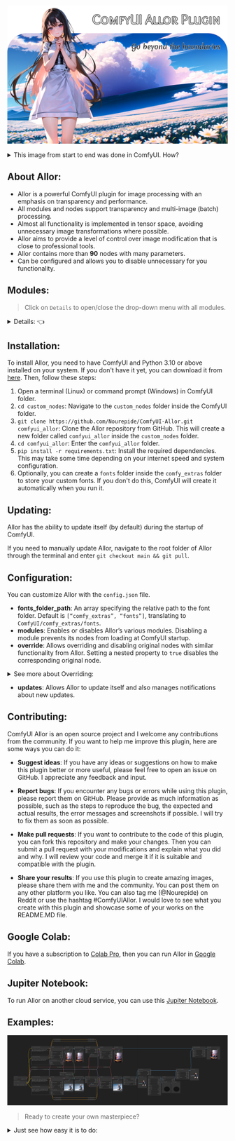 ![logo](images/logo.png)

<details>
  <summary>This image from start to end was done in ComfyUI. How?</summary>

1. Install plugin.
2. Load fonts [Overlock SC](https://fonts.google.com/specimen/Overlock+SC) and [Merienda](https://fonts.google.com/specimen/Merienda).
3. Put `OverlockSC-Regular.ttf` and `Merienda-Regular.ttf` in to `fonts` folder.
4. Load [RealESRNet_x4plus.pth](https://github.com/xinntao/Real-ESRGAN/releases/download/v0.1.1/RealESRNet_x4plus.pth) and put in to `models/upscale` folder.
5. Load [AOM3A1B_orangemixs.safetensors](https://huggingface.co/WarriorMama777/OrangeMixs/resolve/main/Models/AbyssOrangeMix3/AOM3A1B_orangemixs.safetensors) and put in to `models/chekpoints` folder.
6. Load [orangemix.vae.pt](https://huggingface.co/WarriorMama777/OrangeMixs/resolve/main/VAEs/orangemix.vae.pt) and put in to `models/vae` folder.
7. Drag-and-drop this [image](images/logo.png) to ComfyUI or load [JSON](images/logo.json).
8. Press the `Queue Promt` button.

</details>

## About Allor:
* Allor is a powerful ComfyUI plugin for image processing with an emphasis on transparency and performance.
* All modules and nodes support transparency and multi-image (batch) processing.
* Almost all functionality is implemented in tensor space, avoiding unnecessary image transformations where possible.
* Allor aims to provide a level of control over image modification that is close to professional tools.
* Allor contains more than **90** nodes with many parameters.
* Can be configured and allows you to disable unnecessary for you functionality.

## Modules:
> Click on `Details` to open/close the drop-down menu with all modules.

<details>
  <summary>Details: 👈</summary>

### Alpha chanel
![alpha_chanel](images/image_alpha_chanel.png)
> Helpers for work with alpha chanel in exiting images.

<details>
  <summary>Nodes:</summary>

### Add
![image_alpha_chanel_add](images/image_alpha_chanel_add.png)
> Adds alpha chanel to images (Convert `RGB` to `RGBA`).

### Add By Mask
![image_alpha_chanel_by_mask](images/image_alpha_chanel_by_mask.png)
> Applies transparency to the images using a mask.

<details>
  <summary>Params:</summary>

* method -
  * default - Standard mask overlay.
  * invert - Inverted mask overlay.

</details>

### As Mask
![image_alpha_chanel_as_mask](images/image_alpha_chanel_as_mask.png)
> Get alpha chanel from first images and returns it as mask.

<details>
  <summary>Params:</summary>

* method -
  * default - Standard mask overlay.
  * invert - Inverted mask overlay.

</details>

### Restore
![image_alpha_chanel_restore](images/image_alpha_chanel_restore.png)
> Add alpha dimension to images. Or restore if it already exists. 

<details>
  <summary>Params:</summary>

* method -
  * default - Apply adding new alpha chanel or restore chanel values to max if it already exists.
  * only_add - Only add new alpha chanel if it does not exist.
  * only_restore - Only restore alpha chanel values to max if it already exists.

</details>

### Remove
![image_alpha_chanel_remove](images/image_alpha_chanel_remove.png)
> Completely removes alpha chanel from images (Convert `RGBA` to `RGB`).

</details>

---
### Image Container
![image_container](images/image_container.png)
> Creating blank images of fixed or inherited size.

<details>
  <summary>Nodes:</summary>

#### All
* [red, green, blue] `[0 - 255]` - Color of the container in RGB. 
* alpha `[0.0 - 1.0]` - Transparency of the container.

### Default
> Create an empty container.

<details>
  <summary>Params:</summary>

* [width, height] `[1 - *]` - Size of a new container.

</details>

### Inheritance Add
> Get images size and create a container with adding value to this size.

<details>
  <summary>Params:</summary>

* add_[width, height] `[0 - *]` - The value that will then be added to the size of the container.

</details>

### Inheritance Scale
> Get images size and create a container with scaling this size.

<details>
  <summary>Params:</summary>

* scale_[width, height] `[0.0 - *]` - Scale factor that will then be change the size of the container.

</details>

### Inheritance Max
> Get max width and max height from `images_a` and `images_b` and create a new container with this size.
 
### Inheritance Sum
> Get width and/or height from `images_a` and `images_b` and create a new container with a sum this size.

</details>

#### PS:
The first letter `i` in the word `Inheritance` is barely noticeable. But in the end, I decided to leave it as it is. At first, I thought to replace this word with the word `Extended`, but one would think that this node expands the incoming images by adding size to it, and does not create a new image inheriting size from the incoming images.

---
### Image Composite
![image_composite](images/image_composite.png)
> Allows you to place one image on top of another.

<details>
  <summary>Nodes:</summary>

#### All
* background - The placement order of images in the container.
* method - The method of connecting images makes sense only when 2 or more images are passed to the input.

<details>
  <summary>Methods:</summary>

    Inputs - [a1, a2, a3] and [b1, b2, b3].
    Outputs -
        pair: [a1, b1], [a2, b2], [a3, b3]
        matrix: [a1, b1], [a1, b2], [a1, b3]
                [a2, b1], [a2, b2], [a2, b3]
                [a3, b1], [a3, b2], [a3, b3]

![image_composite_methods](images/image_composite_methods.png)

</details>

### Absolute
> Use it for pixel-perfect images compositing.

<details>
  <summary>Params:</summary>

* images_[a, b]_x `[0 - *]` - Images horizontal position. `[left -> right]`.
* images_[a, b]_y `[0 - *]` - Images vertical position. `[top -> bottom]`.
* container_[width, height] `[0 - *]` - Container size. If 0, then the container will be with the maximum width and height of the images.

</details>

### AbsoluteByContainer
> Use it for pixel-perfect images compositing. The size of the container is taken from the outside.

<details>
  <summary>Params:</summary>

* container - Image "donor". Its size will determine the size of the compositing space.
* images_[a, b]_x `[0 - *]` - Images horizontal position. `[left -> right]`.
* images_[a, b]_y `[0 - *]` - Images vertical position. `[top -> bottom]`.

</details>

### Relative
> Use it for percentage images compositing.

<details>
  <summary>Params:</summary>

* images_[a, b]_x `[0.0 - 1.0]` - First images horizontal offset. `[left edge -> right edge]`.
* images_[a, b]_y `[0.0 - 1.0]` - First images vertical offset. `[top edge -> bottom edge]`.
* container_size_type
  * max - Maximum of width and height from `images_a` and `images_b`.
  * sum - Sum of width and height from `images_a` and `images_b`.
  * sum_[width, height] - Sum of width or height from `images_a` and `images_b`.

How it works.

* Images in relative mode cannot go beyond the edges of the container.
* In horizontal [0.0 - images is located on the left of the container], [1.0 - on right of container].
* In vertical [0.0 - images is located on the top of the container], [1.0 - on bottom of container].
* In all cases, [0.5] means that the images will be in the center.

</details>

### RelativeByContainer
> Use it for percentage images compositing. The size of the container is taken from the outside.

<details>
  <summary>Params:</summary>

* container - Image "donor". Its size will determine the size of the compositing space. Can't be smaller then max size of with or height images_[a, b].
* images_[a, b]_x `[0.0 - 1.0]` - First images horizontal offset. `[left edge -> right edge]`.
* images_[a, b]_y `[0.0 - 1.0]` - First images vertical offset. `[top edge -> bottom edge]`.

</details>

</details>

---
### Image Segmentation
![image_segmentation](images/image_segmentation.png)
> Removes background from image.

<details>
  <summary>Nodes:</summary>

#### All
* alpha_matting `[boolean]` - Alpha matting is a post-processing step that can be used to improve the quality of the output.
* alpha_matting_foreground_threshold `[0 - 250]` - Trimap foreground threshold.
* alpha_matting_background_threshold `[0 - 250]` - Trimap background threshold.
* alpha_matting_erode_size `[0 - *]` - How far will the transparency spread from the original mask.
* post_process_mask `[boolean]` - Post-processing mask, makes it rougher.

### Default
> Allows you to select a model with pre-specified settings.:

<details>
  <summary>Params:</summary>

* u2net - [GitHub](https://github.com/xuebinqin/U-2-Net)
* u2netp - [GitHub](https://github.com/xuebinqin/U-2-Net)
* u2net_human_seg - [GitHub](https://github.com/xuebinqin/U-2-Net)
* u2net_cloth_seg - [GitHub](https://github.com/levindabhi/cloth-segmentation)
* silueta - [GitHub](https://github.com/xuebinqin/U-2-Net/issues/295)
* isnet-general-use - [GitHub](https://github.com/xuebinqin/DIS)
* isnetis - [GitHub](https://github.com/SkyTNT/anime-segmentation) (I recommend `alpha_matting` parameter set to `false`)
* modnet-p - [GitHub](https://github.com/ZHKKKe/MODNet) (Not calibrated)
* modnet-w - [GitHub](https://github.com/ZHKKKe/MODNet) (Not calibrated)

</details>

### Custom
> Allows you to select a model from the onnx folder and specify the parameters yourself.

<details>
  <summary>Params:</summary>

* model `[*.onnx]` - Your model in `ComfyUI/models/onnx` folder.
* mean `[0.0 - 1.0]` - Clarifying value.
* std `[0.0 - 1.0]` - The divisor of the final value. I recommend leaving it at 1.0.
* size `[0 - *]` - Title size. Different models support different sizes. Or their multiple values [512 -> 1024 -> 2048...]. If the size does not match the desired one, you will see a notification in the console.

</details>

### Custom Advanced
> Allows you to select a model from the onnx folder and `finely` specify the parameters yourself.

<details>
  <summary>Params:</summary>

* model `[*.onnx]` - Your model in `ComfyUI/models/onnx` folder.
* mean_r `[0.0 - 1.0]` - Clarifying value. Red chanel.
* mean_g `[0.0 - 1.0]` - Clarifying value. Green chanel.
* mean_b `[0.0 - 1.0]` - Clarifying value. Blue chanel.
* std_r `[0.0 - 1.0]` - The divisor of the final value. Red chanel.
* std_g `[0.0 - 1.0]` - The divisor of the final value. Green chanel.
* std_b `[0.0 - 1.0]` - The divisor of the final value. Blue chanel.
* width `[0 - *]` - Width of title size.
* height `[0 - *]` - Height of title size.

Some models support non-standard title size. For example [w:1024 - h:2048].

</details>

</details>

#### PS:
Made on [rembg](https://github.com/danielgatis/rembg). The solution of some problems may be dependent on the rembg developer.

---
### ImageText
![image_text](images/image_text.png)
> Creating text as image.

Fonts should be contained in `ComfyUI/comfy_extras/fonts`.

You also can change the fonts folder in config.

<details>
  <summary>Nodes:</summary>

### Default
![image_text_default](images/image_text_default.png)
> Create an image with text.

<details>
  <summary>Params:</summary>

* text - Your input. Shouldn't be empty.
* font `[*.otf, *.ttf]` - Font from `ComfyUI/comfy_extras/fonts` folder.
* size `[1 - *]` - Font size in `SP`. `Warning!`: It's not `PX` size of the container. The size of the container is calculated using a variety of parameters. Example: `o` and `j` will have different height and exactly different size compared to `树`.   
* [red, green, blue] `[0 - 255]` - Color of the text in `RGB`. 
* alpha `[0.0 - 1.0]` - Transparency of the text. 
* margin_x `[0 - *]` - Horizontal offset. 
* margin_y `[0 - *]` - Vertical offset.

</details>

### Outlined
![image_text_outlined](images/image_text_outlined.png)
> Create an image with outlined text.

<details>
  <summary>Params:</summary>

* outline_size `[0 - *]` - Outline size in `PX`. 
* outline_[red, green, blue] `[0 - 255]` - Color of the outline in `RGB`. 

</details>

### Multiline
![image_text_multiline](images/image_text_multiline.png)
> Create an image with text.

<details>
  <summary>Params:</summary>

* text - Your input. Shouldn't be empty.
* font `[*.otf, *.ttf]` - Font from `ComfyUI/comfy_extras/fonts` folder.
* size `[1 - *]` - Font size in `SP`. `Warning!`: It's not `PX` size of the container. The size of the container is calculated using a variety of parameters. Example: `o` and `j` will have different height and exactly different size compared to `树`.   
* [red, green, blue] `[0 - 255]` - Color of the text in `RGB`. 
* alpha `[0.0 - 1.0]` - Transparency of the text. 
* margin_x `[0 - *]` - Horizontal offset. 
* margin_y `[0 - *]` - Vertical offset.

</details>

### Multiline Outlined
![image_text_multiline_outlined](images/image_text_multiline_outlined.png)
> Create an image with outlined text.

<details>
  <summary>Params:</summary>

* outline_size `[0 - *]` - Outline size in `PX`. 
* outline_[red, green, blue] `[0 - 255]` - Color of the outline in `RGB`. 

</details>

</details>

---
### ImageDraw
![image_draw](images/image_draw.png)
> Draw figures as image.

<details>
  <summary>Nodes:</summary>

#### All
> All nodes has `ByContainer` version.
* SSAO [1 - 16] - [Super Sampling Anti-Aliasing](https://en.wikipedia.org/wiki/Supersampling). The figure is drawn initially at a higher resolution, and then compressed to the specified resolution.

<details>
  <summary>The difference of SSAA strength:</summary>

> From left to right, x1, x2, x4, x8, x16. Image container size 256x256px.

![SSAA](images/ssaa.png)

</details>

### Arc
![image_draw_arc](images/image_draw_arc.png)
> Draws an arc (a portion of a circle outline) between the start and end angles, inside the given bounding box.

<details>
  <summary>Params:</summary>

* [width, height] `[1 - *]` - Size of image container.
* size `[1 - *]` - contour width.
* start_[x, y] `[0.0 - 1.0]` - Start points to define the bounding box in percent of image container. 
* end_[x, y] `[0.0 - 1.0]` - End points to define the bounding box in percent of image container.
* [start, end] `[0 - 360]` - Starting and ending angle, in degrees. Angles are measured from 3 o’clock, increasing clockwise.
* [red, green, blue] `[0 - 255]` - Color of the figure in RGB. 
* alpha `[0.0 - 1.0]` - Transparency of the figure.

</details>

### Chord
![image_draw_chord](images/image_draw_chord.png)
> Same as Arc, but connects the end points with a straight line.

<details>
  <summary>Params:</summary>

* [width, height] `[1 - *]` - Size of image container.
* size `[1 - *]` - contour width.
* start_[x, y] `[0.0 - 1.0]` - Start points to define the bounding box in percent of image container. 
* end_[x, y] `[0.0 - 1.0]` - End points to define the bounding box in percent of image container.
* [start, end] `[0 - 360]` - Starting and ending angle, in degrees. Angles are measured from 3 o’clock, increasing clockwise.
* [red, green, blue] `[0 - 255]` - Color of the figure in RGB. 
* alpha `[0.0 - 1.0]` - Transparency of the figure.

</details>

### Ellipse
![image_draw_ellipse](images/image_draw_ellipse.png)
> Draws an ellipse inside the given bounding box.

<details>
  <summary>Params:</summary>

* [width, height] `[1 - *]` - Size of image container.
* start_[x, y] `[0.0 - 1.0]` - Start points to define the bounding box in percent of image container. 
* end_[x, y] `[0.0 - 1.0]` - End points to define the bounding box in percent of image container.
* outline_size `[0 - *]` - Outline size in PX.
* outline_[red, green, blue] `[0 - 255]` - Color of the outline in RGB. 
* outline_alpha `[0.0 - 1.0]` - Transparency of the outline.
* fill_[red, green, blue] `[0 - 255]` - Color of the fill in RGB. 
* fill_alpha `[0.0 - 1.0]` - Transparency of the fill.

</details>

### Line
![image_draw_line](images/image_draw_line.png)
> Draws a line between the coordinates.

<details>
  <summary>Params:</summary>

* [width, height] `[1 - *]` - Size of image container.
* size `[1 - *]` - contour width.
* start_[x, y] `[0.0 - 1.0]` - Starting point of line. 
* end_[x, y] `[0.0 - 1.0]` - Ending point of line.
* [red, green, blue] `[0 - 255]` - Color of the line in RGB. 
* alpha `[0.0 - 1.0]` - Transparency of the line.

</details>

### Pieslice
![image_draw_pieslice](images/image_draw_pieslice.png)
> Same as Arc, but also draws straight lines between the end points and the center of the bounding box.

<details>
  <summary>Params:</summary>

* [width, height] `[1 - *]` - Size of image container.
* start_[x, y] `[0.0 - 1.0]` - Start points to define the bounding box in percent of image container. 
* end_[x, y] `[0.0 - 1.0]` - End points to define the bounding box in percent of image container.
* [start, end] `[0 - 360]` - Starting and ending angle, in degrees. Angles are measured from 3 o’clock, increasing clockwise.
* outline_size `[0 - *]` - Outline size in PX.
* outline_[red, green, blue] `[0 - 255]` - Color of the outline in RGB. 
* outline_alpha `[0.0 - 1.0]` - Transparency of the outline.
* fill_[red, green, blue] `[0 - 255]` - Color of the fill in RGB. 
* fill_alpha `[0.0 - 1.0]` - Transparency of the fill.

</details>

### Rectangle
![image_draw_rectangle](images/image_draw_rectangle.png)
> Draws a rectangle.

<details>
  <summary>Params:</summary>

* [width, height] `[1 - *]` - Size of image container.
* start_[x, y] `[0.0 - 1.0]` - Start points to define the bounding box in percent of image container. 
* end_[x, y] `[0.0 - 1.0]` - End points to define the bounding box in percent of image container.
* outline_size `[0 - *]` - Outline size in PX.
* outline_[red, green, blue] `[0 - 255]` - Color of the outline in RGB. 
* outline_alpha `[0.0 - 1.0]` - Transparency of the outline.
* fill_[red, green, blue] `[0 - 255]` - Color of the fill in RGB. 
* fill_alpha `[0.0 - 1.0]` - Transparency of the fill.

</details>

### Rectangle Rounded
![image_draw_rectangle_rounded](images/image_draw_rectangle_rounded.png)
> Draws a rounded rectangle.

<details>
  <summary>Params:</summary>

* [width, height] `[1 - *]` - Size of image container.
* start_[x, y] `[0.0 - 1.0]` - Start points to define the bounding box in percent of image container. 
* end_[x, y] `[0.0 - 1.0]` - End points to define the bounding box in percent of image container.
* radius `[0 -360]` - Radius of the corners.
* outline_size `[0 - *]` - Outline size in PX.
* outline_[red, green, blue] `[0 - 255]` - Color of the outline in RGB. 
* outline_alpha `[0.0 - 1.0]` - Transparency of the outline.
* fill_[red, green, blue] `[0 - 255]` - Color of the fill in RGB. 
* fill_alpha `[0.0 - 1.0]` - Transparency of the fill.
* [top_left, top_right, bottom_right, bottom_left]_corner `[boolean]` - The ability to choose for which angle to apply the radius.

</details>

### Polygon
![image_draw_polygon](images/image_draw_polygon.png)
> Draws a polygon.

<details>
  <summary>Params:</summary>

* size `[1 - *]` - Size of image.
* sides `[3 - *]` - Sides of polygon.
* rotation `[0 - 360]` - Apply an arbitrary rotation to the polygon in degree. 
* outline_size `[0 - *]` - Outline size in PX.
* outline_[red, green, blue] `[0 - 255]` - Color of the outline in RGB. 
* outline_alpha `[0.0 - 1.0]` - Transparency of the outline.
* fill_[red, green, blue] `[0 - 255]` - Color of the fill in RGB. 
* fill_alpha `[0.0 - 1.0]` - Transparency of the fill.

</details>

</details>

---
### Image Effects
![image_effects](images/image_effects.png)
> Apply effects to images.

<details>
  <summary>Nodes:</summary>

### Adjustment
![image_effects_adjustment](images/image_effects_adjustment.png)
> Adjust your images with color correction.

<details>
  <summary>Params:</summary>

* brightness `[0.0 - *]` - Adjust brightness of images with scale.
* contrast `[0.0 - *]` - Adjust contrast of images with scale.
* saturation `[0.0 - *]` - Adjust color saturation of an images with scale.
* hue `[0.0 - 1.0]` - Adjust hue of images.
* gamma `[0.0 - *]` - Perform gamma correction on an images with scale.
* sharpness  `[0.0 - *]` - Adjust the sharpness of an images with scale.
* [red, green, blue] - Scale color factor.

</details>

### Grayscale
![image_effects_grayscale](images/image_effects_grayscale.png)
> Turn your images into monochrome.

### Sepia
![image_effects_sepia](images/image_effects_sepia.png)
> Add an antique effect to your images.

### Negative
![image_effects_negative](images/image_effects_negative.png)
> Add negative effect.

### Lens Zoom Burst
![image_effects_lens_zoom_burst](images/image_effects_lens_zoom_burst.png)
> Emulate a [Zoom Burst](https://en.wikipedia.org/wiki/Zoom_burst) effect to images.

<details>
  <summary>Params:</summary>

* scale `[1.0 - *]` - How far the zoom will aim. Where `2.0` is x2 from image size.
* samples `[1 - *]` - How many intermediate frames will be created.
* position_[x, y] `[0.0 - 1.0]` - Relative image position
* rotation `[0.0 - *]` - Rotation in angle.
* method `[circle, point]`
  * **circle** - Zoom will spread out in the form of a circle, and do not take into account the boundaries of the images.
  * **point** - Zoom will spread out from point to boundaries of the images.
* stabilization `[boolean]`- If set to `true`, the images will retain their size.

</details>

### Lens Chromatic Aberration
![image_effects_lens_chromatic_aberration](images/image_effects_lens_chromatic_aberration.png)
> Apply a camera lens color shift to the images.

`Attention`⚡: You can test all params of `Chromatic Aberration` with this  [JSON](images/image_effects_chromatic_aberration.json). The example works using `Image Draw` module and does not require any preparation. Changing the parameters leads to very unusual effects that you will not find anywhere else, so I recommend that you spend time on this and get acquainted as best as possible for incredible results.

<details>
  <summary>Params:</summary>

* shift `[0 - *]` - Color shift in PX.
* method `[reflect, edge, constant]` - Method for fill new empty space around image while effect applying. The new space does not fall into the final result and is only needed to avoid artifacts.
* shift_type `[1 - 4]` - Type of chromatic aberration.
* mixing_type `[1 - 4]` - Type of method for shifting colors.
* transpose `[none, rotate, reflect]` - Shifting direction, where `none` is without changes, `rotate` is in alternative direction and `reflect` in both directions at the same time.
* colors `[rb, rg, gb]`- The color layers that will be shifted. 
* lens_curvy `[0.0 - 15.0]` - The value of the curve during the propagation of the effect, where 1.0 is linear. Not work with shift_type 4.

<details>
  <summary>lens_curvy in details:</summary>

![lens_curvy](images/lens_curvy.png)
  
</details>

</details>

### Lens Bokeh
![image_effects_lens_bokeh](images/image_effects_lens_bokeh.png)
> Emulate a [bokeh](https://en.wikipedia.org/wiki/Bokeh) effect to images.

<details>
  <summary>Params:</summary>

* blades_shape `[3 - *]` - The number of blades at the lens.
* blades_radius `[1 - *]` - Size of blades.
* blades_rotation `[0.0 - 360.0]` - Blades rotation.
* blur_size `[2 - *]` - Blur strength.
* blur_type `[bilateral, stack, none]`
  * **bilateral** - Blur is set up to preserve sharp and bright edges.
  * **stack** - Blur with color correction.
  * **none** - Without blur.
* method `[dilate, filter]`
  * **dilate** - A good choice for initially bright images. Creates a strong bokeh effect, but spoils the details of the image. I can recommend it only for the background.
  * **filter** - Very fast. A weak bokeh effect, I recommend it for dark images with bright rare details such as lamp lights or car headlights. Originally created under the impression of LensBlur in Adobe Photoshop and achieved about 80%~ compliance. I recommend setting `blur_type` as `none` since it blurs the image by itself.

</details>

### Lens Optic Axis
![image_effects_lens_optic_axis](images/image_effects_lens_optic_axis.png)
> Apply a camera lens distort to the images.

<details>
  <summary>Params:</summary>

* lens_shape `[circle, square, rectangle, corners]` - Form of lens.

<details>
  <summary>lens_shape in details:</summary>

![lens_shape](images/lens_shape.png)
  
</details>

* lens_edge `[around, symmetric]` - If `around` is selected, the lens will adjust to the proportions of the image.
* lens_curvy `[0.0 - 15.0]` - The value of the curve during the propagation of the effect, where 1.0 is linear.

<details>
  <summary>lens_curvy in details:</summary>

![lens_curvy](images/lens_curvy.png)
  
</details>

* lens_zoom `[0 - *]` - How close lens are to the center of images.
* lens_aperture `[0 - *]` - How much lens will distort images.
* blur_intensity `[0.0 - *]` - Strength of blur due to lens.

</details>

### Lens Vignette
![image_effects_lens_vignette](images/image_effects_lens_vignette.png)
> Apply a camera lens decreasing in the brightness and saturation to the images.

<details>
  <summary>Params:</summary>

* lens_shape `[circle, rectangle]` - Form of lens.

<details>
  <summary>lens_shape in details:</summary>

![lens_shape](images/lens_shape.png)
  
</details>

* lens_edge `[around, symmetric]` - If `around` is selected, the lens will adjust to the proportions of the image.
* lens_curvy `[0.0 - 15.0]` - The value of the curve during the propagation of the effect, where 1.0 is linear.

<details>
  <summary>lens_curvy in details:</summary>

![lens_curvy](images/lens_curvy.png)
  
</details>

* lens_zoom `[0 - *]` - How close lens are to the center of images.
* brightness `[0.0 - *]` - Adjust brightness of images with scale.
* saturation `[0.0 - *]` - Adjust color saturation of an images with scale.

</details>

</details>

---
### Image Filter
![image_filter](images/image_filter.png)
> Apply filters to images.

<details>
  <summary>Nodes:</summary>

`Warning` Some changes are difficult to notice without detailed consideration.You can load this [JSON](images/image_filter.json) and look at the changes in detail.

### Smooth
![image_draw_polygon](images/image_filter_smooth.png)
> Anti-Aliasing of image artifacts.

### Smooth More
![image_filter_smooth_more](images/image_filter_smooth_more.png)
> Improved Anti-Aliasing of image artifacts.

### Blur
![image_filter_blur](images/image_filter_blur.png)
> Blurring the image.
 
<details>
  <summary>Params:</summary>

* size_[x, y] `[1 - *]` - The strength of the blur application for horizontal and vertical direction.

</details>

### Box Blur
![image_filter_box_blur](images/image_filter_box_blur.png)
> Blurring the image by box algorithm.

<details>
  <summary>Params:</summary>

* size_[x, y] `[1 - *]` - The strength of the blur application for horizontal and vertical direction.

</details>

### Gaussian Blur
![image_filter_gaussian_blur](images/image_filter_gaussian_blur.png)
> Blurring the image by gaussian algorithm.

<details>
  <summary>Params:</summary>

#### All
* size_[x, y] `[1 - *]` - The strength of the blur application for horizontal and vertical direction.

#### Advanced
* sigma_[x, y] `[1 - *]` - The scale of the blur deviation.

</details>

### Stack Blur
![image_filter_stack_blur](images/image_filter_stack_blur.png)
> Blurring the image by stack algorithm.

<details>
  <summary>Params:</summary>

* size_[x, y] `[1 - *]` - The strength of the blur application for horizontal and vertical direction.

</details>

### Median Blur
![image_filter_median_blur](images/image_filter_median_blur.png)
> Blurring the image by median algorithm.

<details>
  <summary>Params:</summary>

* size_[x, y] `[1 - *]` - The strength of the blur application for horizontal and vertical direction.

</details>

### Bilateral Blur
![image_filter_box_blur](images/image_filter_box_blur.png)
> Blurring the image by bilateral algorithm. Keeps the image sharp at the edges.

<details>
  <summary>Params:</summary>

* size_[x, y] `[1 - *]` - The strength of the blur application for horizontal and vertical direction.

</details>

### Contour
![image_filter_contour](images/image_filter_contour.png)
> Find the contours of the image.

### Detail
![image_filter_detail](images/image_filter_detail.png)
> Image detailing.

### Edge Enhance
![image_filter_edge_enhance](images/image_filter_edge_enhance.png)
> Clarity of the image boundaries.

### Edge Enhance More
![image_filter_edge_enhance_more](images/image_filter_edge_enhance_more.png)
> Improved clarity of image boundaries.

### Emboss
![image_filter_emboss](images/image_filter_emboss.png)
> Embossed image.

### Find Edges
![image_filter_find_edges](images/image_filter_find_edges.png)
> Identifies the boundaries of the image.

### Sharpen
![image_filter_sharpen](images/image_filter_sharpen.png)
> Sharpness improvement.

### Rank
![image_filter_rank](images/image_filter_rank.png)
> Rank filter sorts all pixels in a window of a given size.

<details>
  <summary>Params:</summary>

* size `[0 - *]` - The size of the core in PX.
* rank `[0 - *]` - Which pixel value to choose.

</details>

### Min
![image_filter_min](images/image_filter_min.png)
> Selects the smallest pixel value in the window at the specified size.

<details>
  <summary>Params:</summary>

* size `[0 - *]` - The size of the core in PX.

</details>

### Max
![image_filter_max](images/image_filter_max.png)
> Selects the largest pixel value in the window at the specified size.

<details>
  <summary>Params:</summary>

* size `[0 - *]` - The size of the core in PX.

</details>

### Mode
![image_filter_mode](images/image_filter_mode.png)
> Selects the most common pixel value in a field of the specified size.

<details>
  <summary>Params:</summary>

* size `[0 - *]` - The size of the core in PX.

</details>

</details>

---
### Image Transform
![image_transform](images/image_transform.png)
> Transform your images.

<details>
  <summary>Nodes:</summary>

### Resize
![image_transform_resize](images/image_transform_resize.png)
> Change size of images.

<details>
  <summary>Params:</summary>

#### Absolute
* [width, height] `[1 - *]` - New size of images.

#### Relative
* scale_[width, height] `[0.0 - 1.0]` - New size of images.

</details>

### Crop
![image_transform_crop](images/image_transform_crop.png)
> Returns area from images.

<details>
  <summary>Params:</summary>

#### Absolute
* start_[x, y] `[1 - *]` - Start of rectangle point.
* end_[x, y] `[1 - *]` - End of rectangle point.

#### Relative
* start_[x, y] `[0.0 - 1.0]` - Start of rectangle point.
* end_[x, y] `[0.0 - 1.0]` - End of rectangle point.

</details>

### Crop Corners
![image_transform_crop_corners](images/image_transform_crop_corners.png)
> Round corners of your images.

<details>
  <summary>Params:</summary>

* radius `[0 -360]` - Radius of the corners.
* [top_left, top_right, bottom_right, bottom_left]_corner `[boolean]` - The ability to choose for which angle to apply the radius.
* SSAO [1 - 16] - [Super Sampling Anti-Aliasing](https://en.wikipedia.org/wiki/Supersampling). The figure is drawn initially at a higher resolution, and then compressed to the specified resolution.

</details>

### Padding
![image_transform_padding](images/image_transform_padding.png)
> Expand your images.

### Rotate
![image_transform_rotate](images/image_transform_rotate.png)
> Rotate your images.

<details>
  <summary>Params:</summary>

* angle `[0 -360]` - Angle in degrees. Angles are measured from 3 o’clock, increasing clockwise.
* expand `[boolean]` - If "true" when rotating, change the size of the image to fit into it.
* SSAO [1 - 16] - [Super Sampling Anti-Aliasing](https://en.wikipedia.org/wiki/Supersampling). The figure is drawn initially at a higher resolution, and then compressed to the specified resolution.

</details>

### Transpose
![image_transform_transpose](images/image_transform_transpose.png)
> Transpose your images.

</details>

---
### Clamp
![clamp](images/clamp.png)
> Clamps help to control the "web" of nodes and improve readability.

<details>
  <summary>Nodes:</summary>

* ClipClamp
* ClipVisionClamp
* ClipVisionOutputClamp
* ConditioningClamp
* ControlNetClamp
* GligenClamp
* ImageClamp
* LatentClamp
* MaskClamp
* ModelClamp
* StyleModelClamp
* UpscaleModelClamp
* VaeClamp

</details>

---
### Image Batch
![image_batch](images/image_batch.png)
> Allows you to manage batch of images.

<details>
  <summary>Nodes:</summary>

### Get
![image_batch_get](images/image_batch_get.png)
> Get image from images batch.

<details>
  <summary>Params:</summary>

* index `[1 - *]` - Number of image.

</details>

### Remove
![image_batch_remove](images/image_batch_remove.png)
> Remove image from images batch.

<details>
  <summary>Params:</summary>

* index `[1 - *]` - Number of image.

</details>

### Fork
![image_batch_fork](images/image_batch_fork.png)
> Split images from batch.

<details>
  <summary>Params:</summary>

* priority `[first, second]` - If there are an odd number of images, choose which stream to send the image from the center to.

</details>

### Join
![image_batch_join](images/image_batch_join.png)
> Combine images together into batch.

</details>

</details>

## Installation:
To install Allor, you need to have ComfyUI and Python 3.10 or above installed on your system.
If you don't have it yet, you can download it from [here](https://github.com/comfyanonymous/ComfyUI).
Then, follow these steps:

1. Open a terminal (Linux) or command prompt (Windows) in ComfyUI folder.
2. `cd custom_nodes`: Navigate to the `custom_nodes` folder inside the ComfyUI folder.
3. `git clone https://github.com/Nourepide/ComfyUI-Allor.git comfyui_allor`: Clone the Allor repository from GitHub. This will create a new folder called `comfyui_allor` inside the `custom_nodes` folder.
4. `cd comfyui_allor`: Enter the `comfyui_allor` folder.
5. `pip install -r requirements.txt`: Install the required dependencies. This may take some time depending on your internet speed and system configuration.
6. Optionally, you can create a `fonts` folder inside the `comfy_extras` folder to store your custom fonts. If you don't do this, ComfyUI will create it automatically when you run it.

## Updating:
Allor has the ability to update itself (by default) during the startup of ComfyUI.

If you need to manually update Allor, navigate to the root folder of Allor through the terminal and enter `git checkout main && git pull`.

## Configuration:
You can customize Allor with the `config.json` file.

* **fonts_folder_path**: An array specifying the relative path to the font folder. Default is `[“comfy_extras”, “fonts”]`, translating to `ComfyUI/comfy_extras/fonts`.
* **modules**: Enables or disables Allor’s various modules. Disabling a module prevents its nodes from loading at ComfyUI startup.
* **override**: Allows overriding and disabling original nodes with similar functionality from Allor. Setting a nested property to `true` disables the corresponding original node.

<details>
  <summary>See more about Overriding:</summary>

<table>
<thead>
  <tr>
    <th>Module</th>
    <th>Original</th>
    <th>New</th>
  </tr>
</thead>
<tbody>
  <tr>
    <td rowspan="10">postprocessing</td>
    <td>ImageBlend</td>
    <td>-</td>
  </tr>
  <tr>
    <td rowspan="7">ImageBlur</td>
    <td>ImageFilterBlur</td>
  </tr>
  <tr>
    <td>ImageFilterBoxBlur</td>
  </tr>
  <tr>
    <td>ImageFilterGaussianBlur</td>
  </tr>
  <tr>
    <td>ImageFilterGaussianBlurAdvanced</td>
  </tr>
  <tr>
    <td>ImageFilterStackBlur</td>
  </tr>
  <tr>
    <td>ImageFilterMedianBlur</td>
  </tr>
  <tr>
    <td>ImageFilterBilateralBlur</td>
  </tr>
  <tr>
    <td>ImageQuantize</td>
    <td>-</td>
  </tr>
  <tr>
    <td>ImageSharpen</td>
    <td>-</td>
  </tr>
  <tr>
    <td rowspan="4">transform</td>
    <td>ImageScale</td>
    <td>ImageTransformResizeAbsolute</td>
  </tr>
  <tr>
    <td>ImageScaleBy</td>
    <td>ImageTransformResizeRelative</td>
  </tr>
  <tr>
    <td rowspan="2">ImageInvert</td>
    <td>ImageTransfromRotate</td>
  </tr>
  <tr>
    <td>ImageTransformTranspose</td>
  </tr>
  <tr>
    <td rowspan="7">debug</td>
    <td>LatentBlend</td>
    <td>-</td>
  </tr>
  <tr>
    <td>LoadLatent</td>
    <td>-</td>
  </tr>
  <tr>
    <td>SaveLatent</td>
    <td>-</td>
  </tr>
  <tr>
    <td>TomePatchModel</td>
    <td>-</td>
  </tr>
  <tr>
    <td>FreeU</td>
    <td>-</td>
  </tr>
  <tr>
    <td>FreeU_V2</td>
    <td>-</td>
  </tr>
  <tr>
    <td>HyperTile</td>
    <td>-</td>
  </tr>
</tbody>
</table>

</details>

* **updates**: Allows Allor to update itself and also manages notifications about new updates.

## Contributing:
ComfyUI Allor is an open source project and I welcome any contributions from the community. If you want to help me improve this plugin, here are some ways you can do it:

* **Suggest ideas**: If you have any ideas or suggestions on how to make this plugin better or more useful, please feel free to open an issue on GitHub. I appreciate any feedback and input.

* **Report bugs**: If you encounter any bugs or errors while using this plugin, please report them on GitHub. Please provide as much information as possible, such as the steps to reproduce the bug, the expected and actual results, the error messages and screenshots if possible. I will try to fix them as soon as possible.

* **Make pull requests**: If you want to contribute to the code of this plugin, you can fork this repository and make your changes. Then you can submit a pull request with your modifications and explain what you did and why. I will review your code and merge it if it is suitable and compatible with the plugin.

* **Share your results**: If you use this plugin to create amazing images, please share them with me and the community. You can post them on any other platform you like. You can also tag me (@Nourepide) on Reddit or use the hashtag #ComfyUIAllor. I would love to see what you create with this plugin and showcase some of your works on the README.MD file.

## Google Colab:

If you have a subscription to [Colab Pro](https://colab.research.google.com/signup), then you can run Allor in [Google Colab](https://colab.research.google.com/drive/1qOALtMEG_f6DN0o9mxUih6x_7PTPYM8X?usp=sharing).

## Jupiter Notebook:

To run Allor on another cloud service, you can use this [Jupiter Notebook](notebooks/ComfyUI_Allor.ipynb).

## Examples:
![example](images/example.png)
> Ready to create your own masterpiece?

<details>
  <summary>Just see how easy it is to do:</summary>

`Warning` Google Collab can't reproduce those examples.

|            Image            |             Nodes              |
|:---------------------------:|:------------------------------:|
| ![1](images/examples/1.png) | [JSON](images/examples/1.json) |
| ![2](images/examples/2.png) | [JSON](images/examples/2.json) |

</details>
